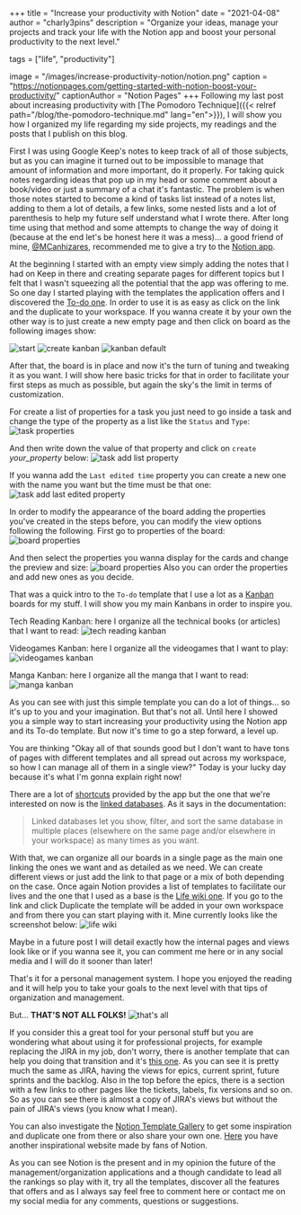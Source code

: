 +++
title = "Increase your productivity with Notion"
date = "2021-04-08"
author = "charly3pins"
description = "Organize your ideas, manage your projects and track your life with the Notion app and boost your personal productivity to the next level."

tags = ["life", "productivity"]

image = "/images/increase-productivity-notion/notion.png"
caption = "https://notionpages.com/getting-started-with-notion-boost-your-productivity/"
captionAuthor = "Notion Pages"
+++
Following my last post about increasing productivity with [The Pomodoro Technique]({{< relref path="/blog/the-pomodoro-technique.md" lang="en">}}), I will show you how I organized my life regarding my side projects, my readings and the posts that I publish on this blog.

First I was using Google Keep's notes to keep track of all of those subjects, but as you can imagine it turned out to be impossible to manage that amount of information and more important, do it properly. For taking quick notes regarding ideas that pop up in my head or some comment about a book/video or just a summary of a chat it's fantastic. The problem is when those notes started to become a kind of tasks list instead of a notes list, adding to them a lot of details, a few links, some nested lists and a lot of parenthesis to help my future self understand what I wrote there. After long time using that method and some attempts to change the way of doing it (because at the end let's be honest here it was a mess)... a good friend of mine, [@MCanhizares](https://twitter.com/mcanhizares), recommended me to give a try to the [Notion app](https://www.notion.so/).

At the beginning I started with an empty view simply adding the notes that I had on Keep in there and creating separate pages for different topics but I felt that I wasn't squeezing all the potential that the app was offering to me. So one day I started playing with the templates the application offers and I discovered the [To-do one](https://www.notion.so/To-do-22ea4a5722cf49ad83718b10f4ff14f9). In order to use it is as easy as click on the link and the duplicate to your workspace. If you wanna create it by your own the other way is to just create a new empty page and then click on board as the following images show:


![start](/images/increase-productivity-notion/01-start.png)
![create kanban](/images/increase-productivity-notion/02-create-kanban.png)
![kanban default](/images/increase-productivity-notion/03-kanban-default.png)

After that, the board is in place and now it's the turn of tuning and tweaking it as you want. I will show here basic tricks for that in order to facilitate your first steps as much as possible, but again the sky's the limit in terms of customization.

For create a list of properties for a task you just need to go inside a task and change the type of the property as a list like the `Status` and `Type`:
![task properties](/images/increase-productivity-notion/04-task-properties.png)

And then write down the value of that property and click on `create` _your_property_ below:
![task add list property](/images/increase-productivity-notion/04-task-add-list-property.png)

If you wanna add the `Last edited time` property you can create a new one with the name you want but the time must be that one: 
![task add last edited property](/images/increase-productivity-notion/05-task-add-last-edited-property.png)

In order to modify the appearance of the board adding the properties you've created in the steps before, you can modify the view options following the following. First go to properties of the board:
![board properties](/images/increase-productivity-notion/06-board-properties.png)

And then select the properties you wanna display for the cards and change the preview and size:
![board properties](/images/increase-productivity-notion/07-board-properties.png)
Also you can order the properties and add new ones as you decide.

That was a quick intro to the `To-do` template that I use a lot as a [Kanban](https://en.wikipedia.org/wiki/Kanban) boards for my stuff. I will show you my main Kanbans in order to inspire you.

Tech Reading Kanban: here I organize all the technical books (or articles) that I want to read:
![tech reading kanban](/images/increase-productivity-notion/tech-reading-kanban.jpeg)

Videogames Kanban: here I organize all the videogames that I want to play:
![videogames kanban](/images/increase-productivity-notion/videogames-kanban.jpeg)

Manga Kanban: here I organize all the manga that I want to read:
![manga kanban](/images/increase-productivity-notion/manga-kanban.jpeg)

As you can see with just this simple template you can do a lot of things... so it's up to you and your imagination. But that's not all. Until here I showed you a simple way to start increasing your productivity using the Notion app and its To-do template. But now it's time to go a step forward, a level up.

You are thinking "Okay all of that sounds good but I don't want to have tons of pages with different templates and all spread out across my workspace, so how I can manage all of them in a single view?" Today is your lucky day because it's what I'm gonna explain right now!

There are a lot of [shortcuts](https://www.notion.so/Learn-the-shortcuts-66e28cec810548c3a4061513126766b0) provided by the app but the one that we're interested on now is the [linked databases](https://www.notion.so/Linked-databases-fb007e2798d04c57aee839ecf6ce450a). As it says in the documentation:
> Linked databases let you show, filter, and sort the same database in multiple places (elsewhere on the same page and/or elsewhere in your workspace) as many times as you want.

With that, we can organize all our boards in a single page as the main one linking the ones we want and as detailed as we need. We can create different views or just add the link to that page or a mix of both depending on the case. Once again Notion provides a list of templates to facilitate our lives and the one that I used as a base is the [Life wiki one](https://www.notion.so/Life-wiki-9fd5df673bc44b6583f419ad49a4d1af). If you go to the link and click Duplicate the template will be added in your own workspace and from there you can start playing with it. Mine currently looks like the screenshot below:
![life wiki](/images/increase-productivity-notion/life-wiki.jpeg)

Maybe in a future post I will detail exactly how the internal pages and views look like or if you wanna see it, you can comment me here or in any social media and I will do it sooner than later!

That's it for a personal management system. I hope you enjoyed the reading and it will help you to take your goals to the next level with that tips of organization and management.

But... **THAT'S NOT ALL FOLKS!**
![that's all](/images/increase-productivity-notion/thats-all.gif)

If you consider this a great tool for your personal stuff but you are wondering what about using it for professional projects, for example replacing the JIRA in my job, don't worry, there is another template that can help you doing that transition and it's [this one](https://www.notion.so/Jira-Alternative-Notion-template-93880ffefbbd4931900ffd11430859fd). As you can see it is pretty much the same as JIRA, having the views for epics, current sprint, future sprints and the backlog. Also in the top before the epics, there is a section with a few links to other pages like the  tickets, labels, fix versions and so on. So as you can see there is almost a copy of JIRA's views but without the pain of JIRA's views (you know what I mean).

You can also investigate the [Notion Template Gallery](https://www.notion.so/Notion-Template-Gallery-181e961aeb5c4ee6915307c0dfd5156d) to get some inspiration and duplicate one from there or also share your own one. [Here](https://notionpages.com/) you have another inspirational website made by fans of Notion.

As you can see Notion is the present and in my opinion the future of the management/organization applications and a though candidate to lead all the rankings so play with it, try all the templates, discover all the features that offers and as I always say feel free to comment here or contact me on my social media for any comments, questions or suggestions.

